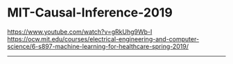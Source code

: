 # MIT-Causal-Inference-2019

https://www.youtube.com/watch?v=gRkUhg9Wb-I
https://ocw.mit.edu/courses/electrical-engineering-and-computer-science/6-s897-machine-learning-for-healthcare-spring-2019/

---

